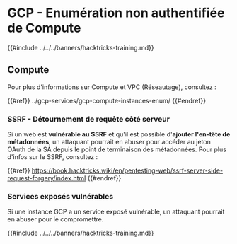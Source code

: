# GCP - Enumération non authentifiée de Compute

{{#include ../../../banners/hacktricks-training.md}}

## Compute

Pour plus d'informations sur Compute et VPC (Réseautage), consultez :

{{#ref}}
../gcp-services/gcp-compute-instances-enum/
{{#endref}}

### SSRF - Détournement de requête côté serveur

Si un web est **vulnérable au SSRF** et qu'il est possible d'**ajouter l'en-tête de métadonnées**, un attaquant pourrait en abuser pour accéder au jeton OAuth de la SA depuis le point de terminaison des métadonnées. Pour plus d'infos sur le SSRF, consultez :

{{#ref}}
https://book.hacktricks.wiki/en/pentesting-web/ssrf-server-side-request-forgery/index.html
{{#endref}}

### Services exposés vulnérables

Si une instance GCP a un service exposé vulnérable, un attaquant pourrait en abuser pour le compromettre.

{{#include ../../../banners/hacktricks-training.md}}
